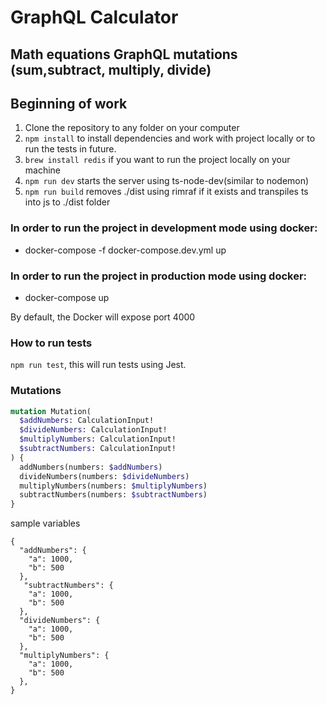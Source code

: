 # GraphQL Calculator
## Math equations GraphQL mutations (sum,subtract, multiply, divide)

## Beginning of work
1. Clone the repository to any folder on your computer
2. `npm install` to install dependencies and work with project locally or to run the tests in future.
3. `brew install redis` if you want to run the project locally on your machine
4. `npm run dev` starts the server using ts-node-dev(similar to nodemon)
5. `npm run build` removes ./dist using rimraf if it exists and transpiles ts into js to ./dist folder

### In order to run the project in development mode using docker:
- docker-compose -f docker-compose.dev.yml up

### In order to run the project in production mode using docker:
- docker-compose up

By default, the Docker will expose port 4000

### How to run tests
`npm run test`, this will run tests using Jest. 

### Mutations

```graphql
mutation Mutation(
  $addNumbers: CalculationInput!
  $divideNumbers: CalculationInput!
  $multiplyNumbers: CalculationInput!
  $subtractNumbers: CalculationInput!
) {
  addNumbers(numbers: $addNumbers)
  divideNumbers(numbers: $divideNumbers)
  multiplyNumbers(numbers: $multiplyNumbers)
  subtractNumbers(numbers: $subtractNumbers)
}
```

sample variables
```
{
  "addNumbers": {
    "a": 1000,
    "b": 500
  },
   "subtractNumbers": {
    "a": 1000,
    "b": 500
  },
  "divideNumbers": {
    "a": 1000,
    "b": 500
  },
  "multiplyNumbers": {
    "a": 1000,
    "b": 500
  },
}
```